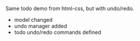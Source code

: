 Same todo demo from html-css, but with undo/redo. 
* model changed
* undo manager added
* todo undo/redo commands defined